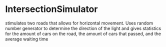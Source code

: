 # IntersectionSimulator
stimulates two roads that allows for horizontal movement. Uses random number generator to determine the direction of the light and gives statistics for the amount of cars on the road, the amount of cars that passed, and the average waiting time
